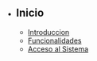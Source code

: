 - ## Inicio
    - [Introduccion](/{{route}}/{{version}}/overview)
    - [Funcionalidades](/{{route}}/{{version}}/funcionalidades)
    - [Acceso al Sistema](/{{route}}/{{version}}/login)